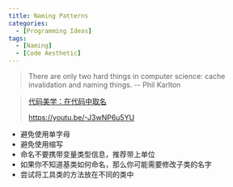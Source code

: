 ```yaml
---
title: Naming Patterns
categories:
  - [Programming Ideas]
tags:
  - [Naming]
  - [Code Aesthetic]
---
```




> There are only two hard things in computer science: cache invalidation and naming things.		-- Phil Karlton

<!--more-->

> [代码美学：在代码中取名](https://www.bilibili.com/video/BV1nP4y1v7ww/?spm_id_from=333.999.0.0&vd_source=67965098e45142f3b4fb66fb1ceeb39a)
>
> https://youtu.be/-J3wNP6u5YU

- 避免使用单字母
- 避免使用缩写
- 命名不要携带变量类型信息，推荐带上单位
- 如果你不知道基类如何命名，那么你可能需要修改子类的名字
- 尝试将工具类的方法放在不同的类中
